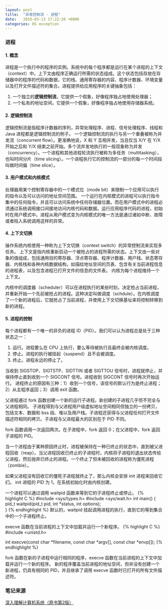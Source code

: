 ```yaml
---
layout: post
title:  "异常控制流 - 进程"
date:   2016-03-13 17:22:20 +0800
categories: OS exception
---
```


### 进程

#### 1. 概念
进程是一个执行中的程序的实例。系统中的每个程序都是运行在某个进程的上下文（context）中。上下文由程序正确运行所需的状态组成。这个状态包括存放在存储器中的程序的代码和数据，它的栈、通用寄存器的内容、程序计数器、环境变量以及打开文件描述符的集合。进程提供给应用程序的关键抽象包括：

1. 一个独立的**逻辑控制流**，它提供一个假象，好像程序独占地使用处理器；
2. 一个私有的地址空间，它提供一个假象，好像程序独占地使用存储器系统。

#### 2. 逻辑控制流
逻辑控制流是指程序计数器的序列，异常处理程序、进程、信号处理程序、线程和 Java 进程都是逻辑控制流的例子。
一个逻辑控制流的执行与另一个重叠被称为并发流（concurrent flow）。更准确地说，X 和 Y 互相并发，当且仅当 X/Y 在 Y/X 开始之后和 Y/X 结束之前开始。多个流并发地执行的一般现象称为并发（concurrency）。一个进程和其他进程轮流执行被称为多任务（multitasking），也叫时间分片（time slicing）。一个进程执行它的控制流的一部分的每一个时间段叫做时间偏（time slice）。

#### 3. 用户模式和内核模式
处理器用某个控制寄存器中的一个模式位（mode bit）来限制一个应用可以执行的指令以及可以访问的地址空间范围。
一个运行在内核模式的进程可以执行指令集中的任何指令，并且可以访问系统中任何存储器位置。而在用户模式中的进程必须通过系统调用接口间接地访问内核代码和数据。运行应用程序代码的进程，初始时在用户模式中。进程从用户模式变为内核模式的唯一方法是通过诸如中断、故障或者陷入系统调用这样的异常。

#### 4. 上下文切换

操作系统内核使用一种称为上下文切换（context switch）的异常控制流来实现多任务。
上下文是指内核重新启动一个被抢占的进程所需的状态。上下文由一些对象的值组成，包括通用目的寄存器、浮点寄存器、程序计数器、用户栈、状态寄存器、内核栈和各种内核数据结构，如描绘地址空间的页表、包含有关当前进程信息的进程表，以及包含进程已打开文件的信息的文件表。
内核为每个进程维持一个上下文。

内核中的调度器（scheduler）可以在进程执行的某些时刻，决定抢占当前进程，并重新开始一个先前被抢占的进程。这种决定叫做调度（schdule）。在内核调度了一个新的进程后，它就抢占了当前进程，并使用上下文切换基址来将控制转移到新的进程。

#### 5. 进程的控制
每个进程都有一个唯一的非负的进程 ID（PID）。我们可以认为进程总是处于三种状态之一：

1. 运行。进程要么在 CPU 上执行，要么等待被执行且最终会被内核调度。
2. 停止。进程的执行被挂起（suspend）且不会被调度。
3. 终止。进程永远的停止了。

当收到 SIGSTOP、SIGTSTP、SIDTTIN 或者 SIGTTOU 信号时，进程就停止，并保持停止直到收到一个 SIGCONT 信号。进程收到 SIGCONT 信号时再次开始运行。
进程终止的原因有三种：1）收到一个信号，该信号的默认行为是终止进程；2）从主程序返回；3）调用 exit 函数。

父进程通过 fork 函数创建一个新的运行子进程。新创建的子进程几乎但不完全与父进程相同。
子进程得到与父进程用户级虚拟地址空间相同但独立的一份拷贝，包括文本、数据和 bss 段、堆以及用户栈。子进程还获得与父进程任何打开文件描述符相同的拷贝。子进程与父进程最大的区别在于 PID 不同。

fork 函数调用一次返回两次。在子进程中，fork 返回 0；在父进程中，fork 返回子进程的 PID。

当一个进程由于某种原因终止时，进程被保持在一种已终止的状态中，直到被父进程回收（reap）。当父进程回收已终止的子进程时，内核将子进程的退出状态传给父进程，然后抛弃已终止的进程。一个终止了但未被回收的进程称为僵死进程（zombie）。

如果父进程没有回收它的僵死子进程就终止了，那么内核会安排 init 进程来回收它们。 init 进程的 PID 为 1，在系统初始化时由内核创建。

一个进程可以通过调用 waitpid 函数来等到它的子进程终止或停止。
{% highlight C %}
#include <sys/types.h>
#include <sys/wait.h>
int main() {
    pid_t waitpid(pid_t pid, int *status, int options);   
}
{% endhighlight %}
默认的，waitpid 挂起调用进程的执行，直到它的等到集合中的一个子进程终止。

execve 函数在当前进程的上下文中加载并运行一个新程序。
{% highlight C %}
#include <unistd.h>

int execve(const char *filename, const char *argv[], const char *envp[]);
{% endhighlight %}

fork 函数在新的子进程中运行相同的程序，execve 函数在当前进程的上下文中加载并运行一个新的程序。
新的程序覆盖当前进程的地址空间，但并没有创建一个新进程，仍具有相同的 PID，并且继承了调用 execve 函数时已打开的所有文件描述符。


### 笔记来源
[深入理解计算机系统（原书第2版）](http://www.amazon.cn/gp/product/B004BJ18KM/ref=as_li_ss_tl?ie=UTF8&camp=536&creative=3132&creativeASIN=B004BJ18KM&linkCode=as2&tag=soasme-23)